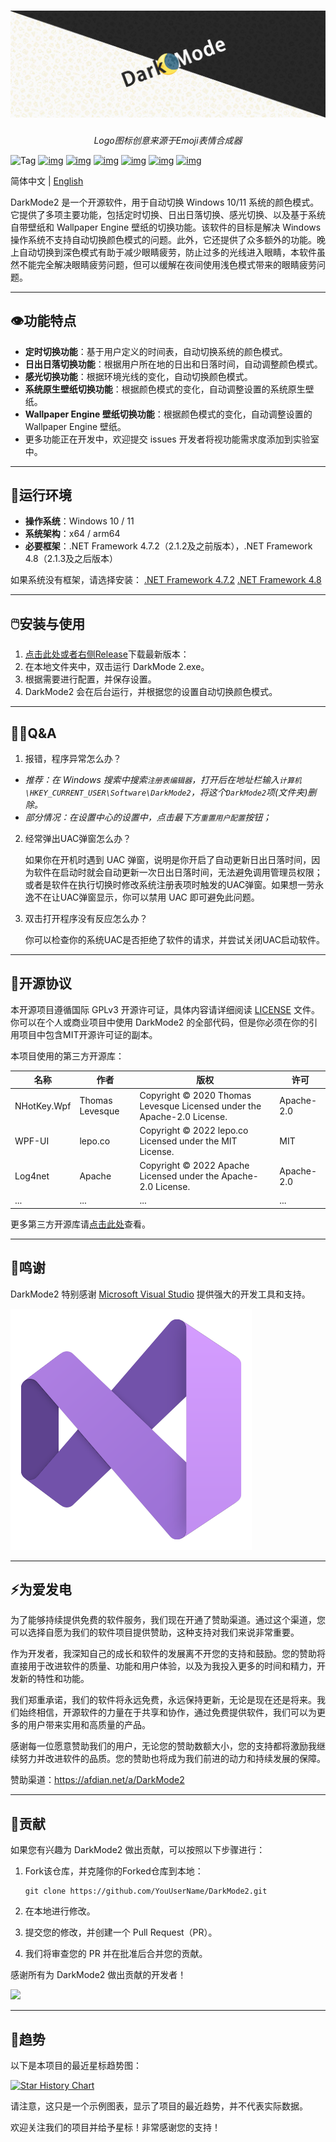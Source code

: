 # ![Logo](./docs/dark.jpg)

<p align="center"><i>Logo图标创意来源于Emoji表情合成器</i></p>

![Tag](https://img.shields.io/github/tag/Melon-Studio/DarkMode2.svg) 
[![img](https://camo.githubusercontent.com/4c5e9973d91f9ac30425d8cdef2fb574b50f64e21cdad202be047f3848021b0a/68747470733a2f2f696d672e736869656c64732e696f2f6769746875622f666f726b732f4d656c6f6e2d53747564696f2f4461726b4d6f6465323f7374796c653d666c61742d737175617265)](https://github.com/Melon-Studio/DarkMode2/blob/master) 
[![img](https://camo.githubusercontent.com/b76728bc1c74684ee31f0be49f10ff005cd400a1ddae507d304be940b2a51412/68747470733a2f2f696d672e736869656c64732e696f2f6769746875622f73746172732f4d656c6f6e2d53747564696f2f4461726b4d6f6465323f7374796c653d666c61742d737175617265)](https://github.com/Melon-Studio/DarkMode2/blob/master) 
[![img](https://camo.githubusercontent.com/560c4d1a2d4d97df23b5148747dc88de44f51fdcb25254bb34144a041d7aaa22/68747470733a2f2f696d672e736869656c64732e696f2f6769746875622f6973737565732f4d656c6f6e2d53747564696f2f4461726b4d6f6465323f7374796c653d666c61742d737175617265)](https://github.com/Melon-Studio/DarkMode2/blob/master) 
[![img](https://camo.githubusercontent.com/5977bd502d8bba7c7aa9f76c04b1fc95ec64986900044e0c4e07b19ba5b9696f/68747470733a2f2f696d672e736869656c64732e696f2f6769746875622f6c6963656e73652f4d656c6f6e2d53747564696f2f4461726b4d6f6465323f7374796c653d666c61742d737175617265)](https://github.com/Melon-Studio/DarkMode2/blob/master) 
[![img](https://camo.githubusercontent.com/e9fbca5d0b8195869f2368539ad6eb31d979abd866bb8e4fc3165b5fae627f9a/68747470733a2f2f696d672e736869656c64732e696f2f6769746875622f6c6173742d636f6d6d69742f4d656c6f6e2d53747564696f2f4461726b4d6f6465323f7374796c653d666c61742d737175617265)](https://camo.githubusercontent.com/e9fbca5d0b8195869f2368539ad6eb31d979abd866bb8e4fc3165b5fae627f9a/68747470733a2f2f696d672e736869656c64732e696f2f6769746875622f6c6173742d636f6d6d69742f4d656c6f6e2d53747564696f2f4461726b4d6f6465323f7374796c653d666c61742d737175617265) 
[![img](https://camo.githubusercontent.com/05e612beecc0f77dc26faecb1b367a4323d11713fbc50c9a0904cca36fd24de2/68747470733a2f2f696d672e736869656c64732e696f2f6769746875622f64697363757373696f6e732f4d656c6f6e2d53747564696f2f4461726b4d6f6465323f7374796c653d666c61742d737175617265)](https://camo.githubusercontent.com/05e612beecc0f77dc26faecb1b367a4323d11713fbc50c9a0904cca36fd24de2/68747470733a2f2f696d672e736869656c64732e696f2f6769746875622f64697363757373696f6e732f4d656c6f6e2d53747564696f2f4461726b4d6f6465323f7374796c653d666c61742d737175617265)

简体中文 | [English](./README_EN.md)

DarkMode2 是一个开源软件，用于自动切换 Windows 10/11 系统的颜色模式。它提供了多项主要功能，包括定时切换、日出日落切换、感光切换、以及基于系统自带壁纸和 Wallpaper Engine 壁纸的切换功能。该软件的目标是解决 Windows 操作系统不支持自动切换颜色模式的问题。此外，它还提供了众多额外的功能。晚上自动切换到深色模式有助于减少眼睛疲劳，防止过多的光线进入眼睛，本软件虽然不能完全解决眼睛疲劳问题，但可以缓解在夜间使用浅色模式带来的眼睛疲劳问题。

---

## 👁️功能特点

- **定时切换功能**：基于用户定义的时间表，自动切换系统的颜色模式。
- **日出日落切换功能**：根据用户所在地的日出和日落时间，自动调整颜色模式。
- **感光切换功能**：根据环境光线的变化，自动切换颜色模式。
- **系统原生壁纸切换功能**：根据颜色模式的变化，自动调整设置的系统原生壁纸。
- **Wallpaper Engine 壁纸切换功能**：根据颜色模式的变化，自动调整设置的 Wallpaper Engine 壁纸。
- 更多功能正在开发中，欢迎提交 issues 开发者将视功能需求度添加到实验室中。

---

## 📀运行环境

- **操作系统**：Windows 10 / 11
- **系统架构**：x64 / arm64
- **必要框架**：.NET Framework 4.7.2（2.1.2及之前版本），.NET Framework 4.8（2.1.3及之后版本）

如果系统没有框架，请选择安装：
[.NET Framework 4.7.2](https://dotnet.microsoft.com/en-us/download/dotnet-framework/thank-you/net472-web-installer)
[.NET Framework 4.8](https://dotnet.microsoft.com/en-us/download/dotnet-framework/thank-you/net48-web-installer)

---

## 🖱️安装与使用

1. [点击此处或者右侧Release](https://github.com/Melon-Studio/DarkMode2/releases)下载最新版本：
2. 在本地文件夹中，双击运行 DarkMode 2.exe。
3. 根据需要进行配置，并保存设置。
4. DarkMode2 会在后台运行，并根据您的设置自动切换颜色模式。

---

## 😶‍🌫️Q&A

1. 报错，程序异常怎么办？

- *推荐：在 Windows 搜索中搜索`注册表编辑器`，打开后在地址栏输入`计算机\HKEY_CURRENT_USER\Software\DarkMode2`，将这个`DarkMode2`项(文件夹)删除。*
- *部分情况：在设置中心的设置中，点击最下方`重置用户配置`按钮；*


2. 经常弹出UAC弹窗怎么办？
   
   如果你在开机时遇到 UAC 弹窗，说明是你开启了自动更新日出日落时间，因为软件在启动时就会自动更新一次日出日落时间，无法避免调用管理员权限；或者是软件在执行切换时修改系统注册表项时触发的UAC弹窗。如果想一劳永逸不在让UAC弹窗显示，你可以禁用 UAC 即可避免此问题。

3. 双击打开程序没有反应怎么办？

   你可以检查你的系统UAC是否拒绝了软件的请求，并尝试关闭UAC启动软件。
---

## 🧷开源协议

本开源项目遵循国际 GPLv3 开源许可证，具体内容请详细阅读 [LICENSE](https://github.com/Melon-Studio/DarkMode2/blob/master/LICENSE.txt) 文件。你可以在个人或商业项目中使用 DarkMode2 的全部代码，但是你必须在你的引用项目中包含MIT开源许可证的副本。

本项目使用的第三方开源库：

| 名称        | 作者            | 版权                                                         | 许可       |
| ----------- | --------------- | ------------------------------------------------------------ | ---------- |
| NHotKey.Wpf | Thomas Levesque | Copyright © 2020 Thomas Levesque Licensed under the Apache-2.0 License. | Apache-2.0 |
| WPF-UI      | lepo.co         | Copyright © 2022 lepo.co Licensed under the MIT License.     | MIT        |
| Log4net     | Apache          | Copyright © 2022 Apache Licensed under the Apache-2.0 License. | Apache-2.0 |
| ...         | ...             | ...                                                          | ...        |

更多第三方开源库请[点击此处](https://github.com/Melon-Studio/DarkMode2/network/dependencies)查看。

---

## 🥰鸣谢

DarkMode2 特别感谢 [Microsoft Visual Studio](https://visualstudio.microsoft.com/) 提供强大的开发工具和支持。

![IDE](./docs/IDE.svg)

---

## ⚡为爱发电

为了能够持续提供免费的软件服务，我们现在开通了赞助渠道。通过这个渠道，您可以选择自愿为我们的软件项目提供赞助，这种支持对我们来说非常重要。

作为开发者，我深知自己的成长和软件的发展离不开您的支持和鼓励。您的赞助将直接用于改进软件的质量、功能和用户体验，以及为我投入更多的时间和精力，开发新的特性和功能。

我们郑重承诺，我们的软件将永远免费，永远保持更新，无论是现在还是将来。我们始终相信，开源软件的力量在于共享和协作，通过免费提供软件，我们可以为更多的用户带来实用和高质量的产品。

感谢每一位愿意赞助我们的用户，无论您的赞助数额大小，您的支持都将激励我继续努力并改进软件的品质。您的赞助也将成为我们前进的动力和持续发展的保障。

赞助渠道：https://afdian.net/a/DarkMode2

---

## 🎉贡献

如果您有兴趣为 DarkMode2 做出贡献，可以按照以下步骤进行：

1. Fork该仓库，并克隆你的Forked仓库到本地：

   ```
   git clone https://github.com/YouUserName/DarkMode2.git
   ```

2. 在本地进行修改。

3. 提交您的修改，并创建一个 Pull Request（PR）。

4. 我们将审查您的 PR 并在批准后合并您的贡献。

感谢所有为 DarkMode2 做出贡献的开发者！

<a href="https://github.com/Melon-Studio/DarkMode2/graphs/contributors">
  <img src="https://contrib.rocks/image?repo=Melon-Studio/DarkMode2" />
</a>

---

## 📶趋势

以下是本项目的最近星标趋势图：

[![Star History Chart](https://api.star-history.com/svg?repos=Melon-Studio/DarkMode,Melon-Studio/DarkMode2&type=Date)](https://star-history.com/#Melon-Studio/DarkMode&Melon-Studio/DarkMode2&Date)

请注意，这只是一个示例图表，显示了项目的最近趋势，并不代表实际数据。

欢迎关注我们的项目并给予星标！非常感谢您的支持！
